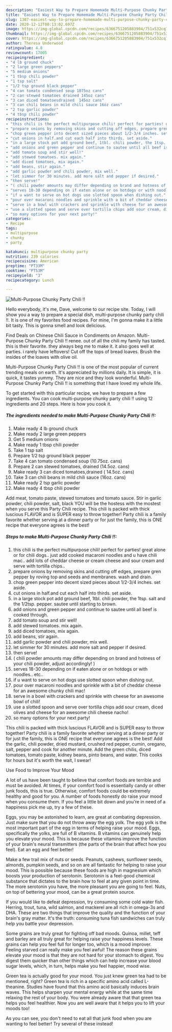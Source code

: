 ```yaml
---
description: "Easiest Way to Prepare Homemade Multi-Purpose Chunky Party Chili !!"
title: "Easiest Way to Prepare Homemade Multi-Purpose Chunky Party Chili !!"
slug: 1307-easiest-way-to-prepare-homemade-multi-purpose-chunky-party-chili
date: 2020-12-12T00:13:02.697Z
image: https://img-global.cpcdn.com/recipes/6366751205883904/751x532cq70/multi-purpose-chunky-party-chili-recipe-main-photo.jpg
thumbnail: https://img-global.cpcdn.com/recipes/6366751205883904/751x532cq70/multi-purpose-chunky-party-chili-recipe-main-photo.jpg
cover: https://img-global.cpcdn.com/recipes/6366751205883904/751x532cq70/multi-purpose-chunky-party-chili-recipe-main-photo.jpg
author: Theresa Underwood
ratingvalue: 4.8
reviewcount: 17005
recipeingredient:
- "4 lb ground chuck"
- "2 large green peppers"
- "5 medium onions"
- "1 tbsp chili powder"
- "1 tsp salt"
- "1/2 tsp ground black pepper"
- "4 can tomato condensed soup 1075oz cans"
- "2 can stewed tomatoes drained 145oz cans"
- "3 can diced tomatoesdrained  145oz cans"
- "3 can chili beans in mild chili sauce 16oz cans"
- "2 tsp garlic powder"
- "4 tbsp chili powder"
recipeinstructions:
- "this chili is the perfect multipurpose chili! perfect for parties! great alone or for chili dogs.. just add cooked macaroni noodles and u have chili mac.. add lots of cheddar cheese or cream cheese and sour cream and serve with tortilla chips.."
- "prepare onions by removing skins and cutting off edges, prepare gren pepper by roving top and seeds and membranes. wash and drain."
- "chop green pepper into decent sized pieces about 1/2-3/4 inches. set aside."
- "cut onions in half.and cut each half into thirds. set aside."
- "in a large stock pot add ground beef, 1tbl. chili powder, the 1tsp. salt and the 1/2tsp. pepper. sautee until starting to brown."
- "add onions and green pepper and continue to sautee until all beef is cooked through."
- "add tomato soup and stir well!"
- "add stewed tomatoes. mix again."
- "add diced tomatoes, mix again."
- "add beans, stir again."
- "add garlic powder and chili powder, mix well."
- "let simmer for 30 minutes. add more salt and pepper if desired."
- "then serve!"
- "( chili powder amounts may differ depending on brand and hotness of your chili powder, adjust accordingly! )"
- "serves 18-30 depending on if eaten alone or on hotdogs or with noodles.. etc.."
- "if u want to serve on hot dogs use slotted spoon when dishing out."
- "pour over macaroni noodles and sprinkle with a bit of cheddar cheese for an awesome chunky chili mac!"
- "serve in a bowl with crackers and sprinkle with cheese for an awesome bowl of chili!"
- "use a slotted spoon and serve over tortilla chips add sour cream, diced olives and cheese for an awesome chili cheese nacho!"
- "so many options for your next party!"
categories:
- Recipe
tags:
- multipurpose
- chunky
- party

katakunci: multipurpose chunky party 
nutrition: 239 calories
recipecuisine: American
preptime: "PT33M"
cooktime: "PT53M"
recipeyield: "3"
recipecategory: Lunch

---
```



![Multi-Purpose Chunky Party Chili !!](https://img-global.cpcdn.com/recipes/6366751205883904/751x532cq70/multi-purpose-chunky-party-chili-recipe-main-photo.jpg)

Hello everybody, it's me, Dave, welcome to our recipe site. Today, I will show you a way to prepare a special dish, multi-purpose chunky party chili !!. It is one of my favorites food recipes. For mine, I'm gonna make it a little bit tasty. This is gonna smell and look delicious.

Find Deals on Chinese Chili Sauce in Condiments on Amazon. Multi-Purpose Chunky Party Chili !! renee. out of all the chili my family has tasted. this is their favorite. they always beg me to make it. it also goes well at parties. i rarely have leftovers! Cut off the tops of bread loaves. Brush the insides of the loaves with olive oil.

Multi-Purpose Chunky Party Chili !! is one of the most popular of current trending meals on earth. It's appreciated by millions daily. It is simple, it is quick, it tastes yummy. They are nice and they look wonderful. Multi-Purpose Chunky Party Chili !! is something that I have loved my whole life.


To get started with this particular recipe, we have to prepare a few ingredients. You can cook multi-purpose chunky party chili !! using 12 ingredients and 20 steps. Here is how you cook it.

<!--inarticleads1-->

##### The ingredients needed to make Multi-Purpose Chunky Party Chili !!:

1. Make ready 4 lb ground chuck
1. Make ready 2 large green peppers
1. Get 5 medium onions
1. Make ready 1 tbsp chili powder
1. Take 1 tsp salt
1. Prepare 1/2 tsp ground black pepper
1. Take 4 can tomato condensed soup (10.75oz. cans)
1. Prepare 2 can stewed tomatoes, drained (14.5oz. cans)
1. Make ready 3 can diced tomatoes,drained ( 14.5oz. cans)
1. Take 3 can chili beans in mild chili sauce (16oz. cans)
1. Make ready 2 tsp garlic powder
1. Make ready 4 tbsp chili powder


Add meat, tomato paste, stewed tomatoes and tomato sauce. Stir in garlic powder, chili powder, salt, black YOU will be the hostess with the mostest when you serve this Party Chili recipe. This chili is packed with thick luscious FLAVOR and is SUPER easy to throw together! Party chili is a family favorite whether serving at a dinner party or for just the family, this is ONE recipe that everyone agrees is the best! 

<!--inarticleads2-->

##### Steps to make Multi-Purpose Chunky Party Chili !!:

1. this chili is the perfect multipurpose chili! perfect for parties! great alone or for chili dogs.. just add cooked macaroni noodles and u have chili mac.. add lots of cheddar cheese or cream cheese and sour cream and serve with tortilla chips..
1. prepare onions by removing skins and cutting off edges, prepare gren pepper by roving top and seeds and membranes. wash and drain.
1. chop green pepper into decent sized pieces about 1/2-3/4 inches. set aside.
1. cut onions in half.and cut each half into thirds. set aside.
1. in a large stock pot add ground beef, 1tbl. chili powder, the 1tsp. salt and the 1/2tsp. pepper. sautee until starting to brown.
1. add onions and green pepper and continue to sautee until all beef is cooked through.
1. add tomato soup and stir well!
1. add stewed tomatoes. mix again.
1. add diced tomatoes, mix again.
1. add beans, stir again.
1. add garlic powder and chili powder, mix well.
1. let simmer for 30 minutes. add more salt and pepper if desired.
1. then serve!
1. ( chili powder amounts may differ depending on brand and hotness of your chili powder, adjust accordingly! )
1. serves 18-30 depending on if eaten alone or on hotdogs or with noodles.. etc..
1. if u want to serve on hot dogs use slotted spoon when dishing out.
1. pour over macaroni noodles and sprinkle with a bit of cheddar cheese for an awesome chunky chili mac!
1. serve in a bowl with crackers and sprinkle with cheese for an awesome bowl of chili!
1. use a slotted spoon and serve over tortilla chips add sour cream, diced olives and cheese for an awesome chili cheese nacho!
1. so many options for your next party!


This chili is packed with thick luscious FLAVOR and is SUPER easy to throw together! Party chili is a family favorite whether serving at a dinner party or for just the family, this is ONE recipe that everyone agrees is the best! Add the garlic, chili powder, dried mustard, crushed red pepper, cumin, oregano, salt, pepper and cook for another minute. Add the green chilis, diced tomatoes, tomato paste, kidney beans, pinto beans, and water. This cooks for hours but it&#39;s worth the wait, I swear! 

Use Food to Improve Your Mood


A lot of us have been taught to believe that comfort foods are terrible and must be avoided. At times, if your comfort food is essentially candy or other junk foods, this is true. Otherwise, comfort foods could be extremely healthy and good for you. A number of foods honestly do raise your mood when you consume them. If you feel a little bit down and you're in need of a happiness pick me up, try a few of these.

Eggs, you may be astonished to learn, are great at combating depression. Just make sure that you do not throw away the egg yolk. The egg yolk is the most important part of the egg in terms of helping raise your mood. Eggs, specifically the yolks, are full of B vitamins. B vitamins can genuinely help you elevate your mood. This is because these vitamins improve the function of your brain's neural transmitters (the parts of the brain that affect how you feel). Eat an egg and feel better!

Make a few trail mix of nuts or seeds. Peanuts, cashews, sunflower seeds, almonds, pumpkin seeds, and so on are all fantastic for helping to raise your mood. This is possible because these foods are high in magnesium which boosts your production of serotonin. Serotonin is a feel-good chemical substance that dictates to the brain how to feel at any given point in time. The more serotonin you have, the more pleasant you are going to feel. Nuts, on top of bettering your mood, can be a great protein source.

If you would like to defeat depression, try consuming some cold water fish. Herring, trout, tuna, wild salmon, and mackerel are all rich in omega-3s and DHA. These are two things that improve the quality and the function of your brain's gray matter. It's the truth: consuming tuna fish sandwiches can truly help you battle your depression. 

Some grains are truly great for fighting off bad moods. Quinoa, millet, teff and barley are all truly great for helping raise your happiness levels. These grains can help you feel full for longer too, which is a mood improver. Feeling starved can really make you feel awful! The reason these grains elevate your mood is that they are not hard for your stomach to digest. You digest them quicker than other things which can help increase your blood sugar levels, which, in turn, helps make you feel happier, mood wise.

Green tea is actually good for your mood. You just knew green tea had to be mentioned, right? Green tea is rich in a specific amino acid called L-theanine. Studies have found that this amino acid basically induces brain waves. This helps sharpen your mental energy while at the same time relaxing the rest of your body. You were already aware that that green tea helps you feel healthier. Now you are well aware that it helps you to lift your moods too!

As you can see, you don't need to eat all that junk food when you are wanting to feel better! Try several of these instead!

